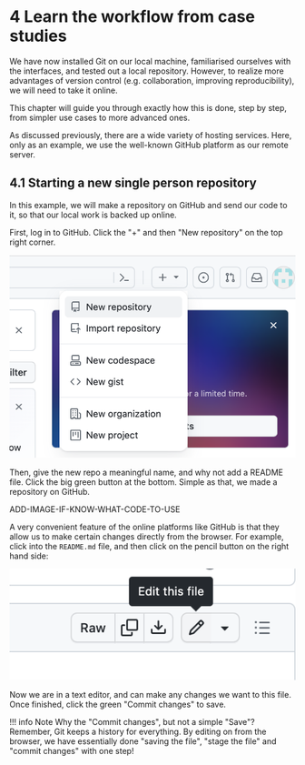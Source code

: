# 4 Learn the workflow from case studies

We have now installed Git on our local machine, familiarised ourselves with the interfaces, and tested out a local repository. However, to realize more advantages of version control (e.g. collaboration, improving reproducibility), we will need to take it online.

This chapter will guide you through exactly how this is done, step by step, from simpler use cases to more advanced ones.

As discussed previously, there are a wide variety of hosting services. Here, only as an example, we use the well-known GitHub platform as our remote server. 

## 4.1 Starting a new single person repository

In this example, we will make a repository on GitHub and send our code to it, so that our local work is backed up online.

First, log in to GitHub. Click the "+" and then "New repository" on the top right corner.

![Create new repo](images/add-new-repo.png)

Then, give the new repo a meaningful name, and why not add a README file. Click the big green button at the bottom. Simple as that, we made a repository on GitHub.

ADD-IMAGE-IF-KNOW-WHAT-CODE-TO-USE

A very convenient feature of the online platforms like GitHub is that they allow us to make certain changes directly from the browser. For example, click into the `README.md` file, and then click on the pencil button on the right hand side:

![Edit button](images/edit-button.png)

Now we are in a text editor, and can make any changes we want to this file. Once finished, click the green "Commit changes" to save.

!!! info Note
    Why the "Commit changes", but not a simple "Save"? Remember, Git keeps a history for everything. By editing on from the browser, we have essentially done "saving the file", "stage the file" and "commit changes" with one step!

